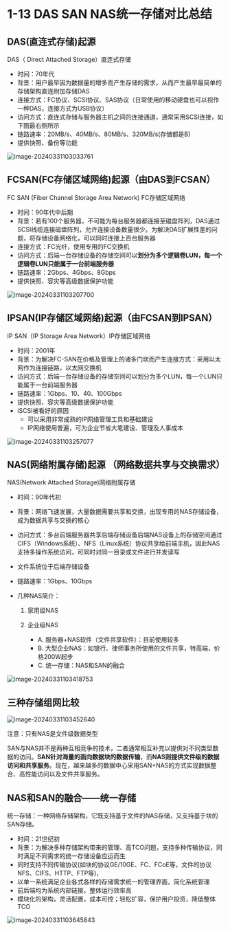 # 1-13 DAS SAN NAS统一存储对比总结

## DAS(直连式存储)起源

DAS（ Direct Attached Storage）直连式存储

- 时间：70年代
- 背景：用户最早因为数据量的增多而产生存储的需求，从而产生最早最简单的存储架构直连附加存储DAS
- 连接方式：FC协议、SCSI协议、SAS协议（日常使用的移动硬盘也可以视作一种DAS，连接方式为USB协议）
- 访问方式：直连式存储与服务器主机之间的连接通道，通常采用SCSI连接，如下图最右侧所示
- 链路速率：20MB/s、40MB/s、80MB/s、320MB/s(存储都是B)
- 提供快照、备份等功能

![image-20240331103033761](https://img.yatjay.top/md/image-20240331103033761.png)

## FCSAN(FC存储区域网络)起源（由DAS到FCSAN）

FC SAN (Fiber Channel Storage Area Network) FC存储区域网络

- 时间：90年代中后期
- 背景：若有100个服务器，不可能为每台服务器都连接至磁盘阵列，DAS通过SCSI线缆连接磁盘阵列，允许连接设备数量很少。为解决DAS扩展性差的问题，将存储设备网络化，可以同时连接上百台服务器
- 连接方式：FC光纤，使用专用的FC交换机
- 访问方式：后端一台存储设备的存储空间可以**划分为多个逻辑卷LUN，每一个逻辑卷LUN只能属于一台前端服务器**
- 链路速率：2Gbps、4Gbps、8Gbps
- 提供快照、容灾等高级数据保护功能

![image-20240331103207700](https://img.yatjay.top/md/image-20240331103207700.png)

## IPSAN(IP存储区域网络)起源（由FCSAN到IPSAN）

IP SAN（IP Storage Area Network）IP存储区域网络

- 时间：2001年
- 背景：为解决FC-SAN在价格及管理上的诸多门坎而产生连接方式：采用以太网作为连接链路，以太网交换机
- 访问方式：后端一台存储设备的存储空间可以划分为多个LUN，每一个LUN只能属于一台前端服务器
- 链路速率：1Gbps、10、40、100Gbps
- 提供快照、容灾等高级数据保护功能
- iSCSI被看好的原因
  - 可以采用非常成熟的IP网络管理工具和基础建设
  - IP网络使用普遍，可为企业节省大笔建设、管理及人事成本

![image-20240331103257077](https://img.yatjay.top/md/image-20240331103257077.png)

## NAS(网络附属存储)起源 （网络数据共享与交换需求）

NAS(Network Attached Storage)网络附属存储

- 时间：90年代初
- 背景：网络飞速发展，大量数据需要共享和交换，出现专用的NAS存储设备，成为数据共享与交换的核心
- 访问方式：多台前端服务器共享后端存储设备后端NAS设备上的存储空间通过CIFS（Windows系统）、NFS（Linux系统）协议共享给前端主机，因此NAS支持多操作系统访问，可同时对同一目录或文件进行并发读写
- 文件系统位于后端存储设备
- 链路速率：1Gbps、10Gbps
- 几种NAS简介：

  1. 家用级NAS

  2. 企业级NAS
     - A. 服务器+NAS软件（文件共享软件）：目前使用较多
     - B. 大型企业NAS：如银行、律师事务所使用的文件共享，特高端，价格200W起步
     - C. 统一存储：NAS和SAN的融合

![image-20240331103418753](https://img.yatjay.top/md/image-20240331103418753.png)

## 三种存储组网比较

![image-20240331103452640](https://img.yatjay.top/md/image-20240331103452640.png)

注意：只有NAS是文件级数据类型

SAN与NAS并不是两种互相竞争的技术，二者通常相互补充以提供对不同类型数据的访问。**SAN针对海量的面向数据块的数据传输**，而**NAS则提供文件级的数据访问和共享服务**。现在，越来越多的数据中心采用SAN+NAS的方式实现数据整合、高性能访问以及文件共享服务。

## NAS和SAN的融合——统一存储

统一存储：一种网络存储架构，它既支持基于文件的NAS存储，又支持基于块的SAN存储。

- 时间：21世纪初
- 背景：为解决多种存储架构带来的管理、高TCO问题，支持多种传输协议，同时满足不同需求的统一存储设备应运而生
- 同时支持不同传输协议(如块的协议GE/10GE、FC、FCoE等，文件的协议NFS、CIFS、HTTP、FTP等)，
- 以单一系统满足企业各式各样的存储需求统一的管理界面，简化系统管理
- 前后端均为系统内部链接，整体运行效率高
- 模块化的架构，灵活配置，成本可控；轻松扩容，保护用户投资，降低整体TCO

![image-20240331103645843](https://img.yatjay.top/md/image-20240331103645843.png)